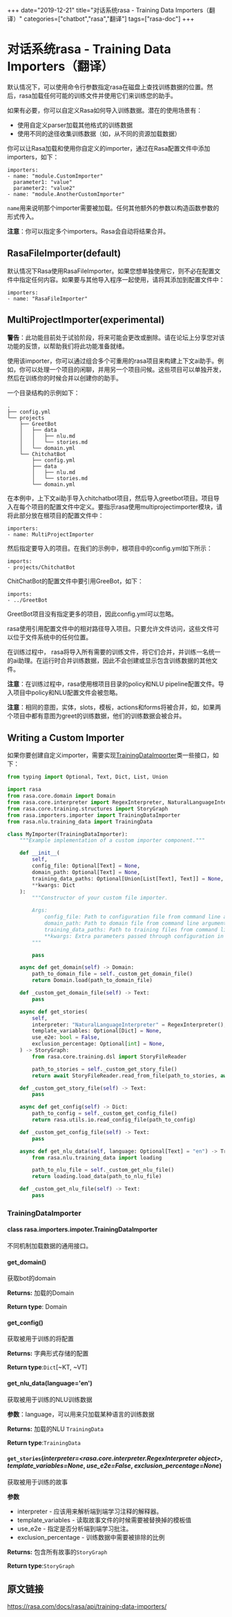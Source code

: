 +++
date="2019-12-21"
title="对话系统rasa - Training Data Importers（翻译）"
categories=["chatbot","rasa","翻译"]
tags=["rasa-doc"]
+++

# 对话系统rasa - Training Data Importers（翻译）

默认情况下，可以使用命令行参数指定rasa在磁盘上查找训练数据的位置。然后，rasa加载任何可能的训练文件并使用它们来训练您的助手。

如果有必要，你可以自定义Rasa如何导入训练数据。潜在的使用场景有：

- 使用自定义parser加载其他格式的训练数据
- 使用不同的途径收集训练数据（如，从不同的资源加载数据）

你可以让Rasa加载和使用你自定义的importer，通过在Rasa配置文件中添加importers，如下：

```
importers:
- name: "module.CustomImporter"
  parameter1: "value"
  parameter2: "value2"
- name: "module.AnotherCustomImporter"
```

`name`用来说明那个importer需要被加载。任何其他额外的参数以构造函数参数的形式传入。

**注意**：你可以指定多个importers。Rasa会自动将结果合并。

## RasaFileImporter(default)

默认情况下Rasa使用RasaFileImporter。如果您想单独使用它，则不必在配置文件中指定任何内容。如果要与其他导入程序一起使用，请将其添加到配置文件中：

```
importers:
- name: "RasaFileImporter"
```

## MultiProjectImporter(experimental)

**警告**：此功能目前处于试验阶段，将来可能会更改或删除。请在论坛上分享您对该功能的反馈，以帮助我们将此功能准备就绪。

使用该importer，你可以通过组合多个可重用的rasa项目来构建上下文ai助手。例如，你可以处理一个项目的闲聊，并用另一个项目问候。这些项目可以单独开发，然后在训练你的时候合并以创建你的助手。

一个目录结构的示例如下：

```
.
├── config.yml
└── projects
    ├── GreetBot
    │   ├── data
    │   │   ├── nlu.md
    │   │   └── stories.md
    │   └── domain.yml
    └── ChitchatBot
        ├── config.yml
        ├── data
        │   ├── nlu.md
        │   └── stories.md
        └── domain.yml
```

在本例中，上下文ai助手导入chitchatbot项目，然后导入greetbot项目。项目导入在每个项目的配置文件中定义。要指示rasa使用multiprojectimporter模块，请将此部分放在根项目的配置文件中：

```
importers:
- name: MultiProjectImporter
```

然后指定要导入的项目。在我们的示例中，根项目中的config.yml如下所示：

```
imports:
- projects/ChitchatBot
```

ChitChatBot的配置文件中要引用GreeBot，如下：

```
imports:
- ../GreetBot
```

GreetBot项目没有指定更多的项目，因此config.yml可以忽略。

rasa使用引用配置文件中的相对路径导入项目。只要允许文件访问，这些文件可以位于文件系统中的任何位置。

在训练过程中， rasa将导入所有需要的训练文件，将它们合并，并训练一名统一的ai助理。在运行时合并训练数据，因此不会创建或显示包含训练数据的其他文件。

**注意**：在训练过程中，rasa使用根项目目录的policy和NLU pipeline配置文件。导入项目中policy和NLU配置文件会被忽略。

**注意**：相同的意图，实体，slots，模板，actions和forms将被合并，如，如果两个项目中都有意图为greet的训练数据，他们的训练数据会被合并。

## Writing a Custom Importer

如果你要创建自定义importer，需要实现[TrainingDataImporter](https://rasa.com/docs/rasa/api/training-data-importers/#training-data-importers-trainingfileimporter)类一些接口，如下：

```python
from typing import Optional, Text, Dict, List, Union

import rasa
from rasa.core.domain import Domain
from rasa.core.interpreter import RegexInterpreter, NaturalLanguageInterpreter
from rasa.core.training.structures import StoryGraph
from rasa.importers.importer import TrainingDataImporter
from rasa.nlu.training_data import TrainingData

class MyImporter(TrainingDataImporter):
    """Example implementation of a custom importer component."""

    def __init__(
        self,
        config_file: Optional[Text] = None,
        domain_path: Optional[Text] = None,
        training_data_paths: Optional[Union[List[Text], Text]] = None,
        **kwargs: Dict
    ):
        """Constructor of your custom file importer.

        Args:
            config_file: Path to configuration file from command line arguments.
            domain_path: Path to domain file from command line arguments.
            training_data_paths: Path to training files from command line arguments.
            **kwargs: Extra parameters passed through configuration in configuration file.
        """

        pass

    async def get_domain(self) -> Domain:
        path_to_domain_file = self._custom_get_domain_file()
        return Domain.load(path_to_domain_file)

    def _custom_get_domain_file(self) -> Text:
        pass

    async def get_stories(
        self,
        interpreter: "NaturalLanguageInterpreter" = RegexInterpreter(),
        template_variables: Optional[Dict] = None,
        use_e2e: bool = False,
        exclusion_percentage: Optional[int] = None,
    ) -> StoryGraph:
        from rasa.core.training.dsl import StoryFileReader

        path_to_stories = self._custom_get_story_file()
        return await StoryFileReader.read_from_file(path_to_stories, await self.get_domain())

    def _custom_get_story_file(self) -> Text:
        pass

    async def get_config(self) -> Dict:
        path_to_config = self._custom_get_config_file()
        return rasa.utils.io.read_config_file(path_to_config)

    def _custom_get_config_file(self) -> Text:
        pass

    async def get_nlu_data(self, language: Optional[Text] = "en") -> TrainingData:
        from rasa.nlu.training_data import loading

        path_to_nlu_file = self._custom_get_nlu_file()
        return loading.load_data(path_to_nlu_file)

    def _custom_get_nlu_file(self) -> Text:
        pass
```

### TrainingDataImporter

#### class rasa.importers.impoter.TrainingDataImporter

不同机制加载数据的通用接口。

#### get_domain()

获取bot的domain

**Returns:** 加载的Domain

**Return type**: Domain

#### get_config()

获取被用于训练的将配置

**Returns:** 字典形式存储的配置

**Return type**:`Dict`[~KT, ~VT]

#### get_nlu_data(language='en')

获取被用于训练的NLU训练数据

**参数**：language，可以用来只加载某种语言的训练数据

**Returns:** 加载的NLU `TrainingData`

**Return type**:`TrainingData`

#### `get_stories`(*interpreter=<rasa.core.interpreter.RegexInterpreter object>*, *template_variables=None*, *use_e2e=False*, *exclusion_percentage=None*)

获取被用于训练的故事

**参数**

- interpreter - 应该用来解析端到端学习注释的解释器。
- template_variables - 读取故事文件的时候需要被替换掉的模板值
- use_e2e - 指定是否分析端到端学习批注。
- exclusion_percentage - 训练数据中需要被排除的比例

**Returns:** 包含所有故事的`StoryGraph`

**Return type**:`StoryGraph`

## 原文链接

https://rasa.com/docs/rasa/api/training-data-importers/